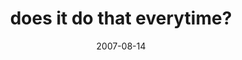 ---
layout: base.njk
title : 'does it do that everytime?' 
view_title : 'does it do that everytime?' 
year : '2007' 
date : '2007-08-14' 
img_file : '/drawing/doesitdothateverytime.png' 
html_file : 'doesitdothateverytime' 
next_html : 'apensivechimphavingadrinkandasmokeatabaralone.html' 
year_order : '95' 
permalink : "title/{{html_file}}.html"
---